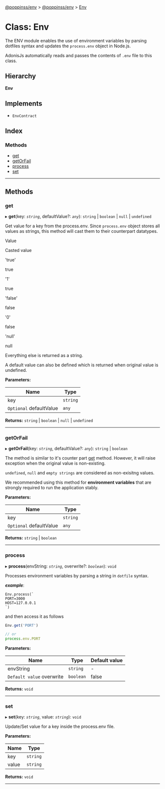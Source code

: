 [@poppinss/env](../README.md) > [@poppinss/env](../modules/_poppinss_env.md) > [Env](../classes/_poppinss_env.env.md)

# Class: Env

The ENV module enables the use of environment variables by parsing dotfiles syntax and updates the `process.env` object in Node.js.

AdonisJs automatically reads and passes the contents of `.env` file to this class.

## Hierarchy

**Env**

## Implements

* `EnvContract`

## Index

### Methods

* [get](_poppinss_env.env.md#get)
* [getOrFail](_poppinss_env.env.md#getorfail)
* [process](_poppinss_env.env.md#process)
* [set](_poppinss_env.env.md#set)

---

## Methods

<a id="get"></a>

###  get

▸ **get**(key: *`string`*, defaultValue?: *`any`*): `string` \| `boolean` \| `null` \| `undefined`

Get value for a key from the process.env. Since `process.env` object stores all values as strings, this method will cast them to their counterpart datatypes.

Value

Casted value

'true'

true

'1'

true

'false'

false

'0'

false

'null'

null

Everything else is returned as a string.

A default value can also be defined which is returned when original value is undefined.

**Parameters:**

| Name | Type |
| ------ | ------ |
| key | `string` |
| `Optional` defaultValue | `any` |

**Returns:** `string` \| `boolean` \| `null` \| `undefined`

___
<a id="getorfail"></a>

###  getOrFail

▸ **getOrFail**(key: *`string`*, defaultValue?: *`any`*): `string` \| `boolean`

The method is similar to it's counter part [get](_poppinss_env.env.md#get) method. However, it will raise exception when the original value is non-existing.

`undefined`, `null` and `empty strings` are considered as non-exisitng values.

We recommended using this method for **environment variables** that are strongly required to run the application stably.

**Parameters:**

| Name | Type |
| ------ | ------ |
| key | `string` |
| `Optional` defaultValue | `any` |

**Returns:** `string` \| `boolean`

___
<a id="process"></a>

###  process

▸ **process**(envString: *`string`*, overwrite?: *`boolean`*): `void`

Processes environment variables by parsing a string in `dotfile` syntax.

*__example__*:
 ```
Env.process(`
 PORT=3000
 HOST=127.0.0.1
`)
```

and then access it as follows

```ts
Env.get('PORT')

// or
process.env.PORT
```

**Parameters:**

| Name | Type | Default value |
| ------ | ------ | ------ |
| envString | `string` | - |
| `Default value` overwrite | `boolean` | false |

**Returns:** `void`

___
<a id="set"></a>

###  set

▸ **set**(key: *`string`*, value: *`string`*): `void`

Update/Set value for a key inside the process.env file.

**Parameters:**

| Name | Type |
| ------ | ------ |
| key | `string` |
| value | `string` |

**Returns:** `void`

___

